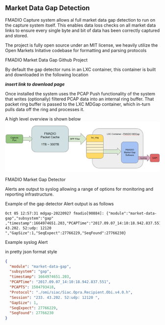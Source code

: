 ## Market Data Gap Detection ##

FMADIO Capture system allows al full market data gap detection to run on the capture system itself. This enables data loss checks on all market data links to ensure every single byte and bit of data has been correctly captured and stored.


The project is fully open source under an MIT license, we heavily utilize the Open Markets Initative codebase for formatting and parsing protocols

FMADIO Market Data Gap Github Project

By default the gap detector runs in an LXC container, this container is built and downloaded in the following location

***insert link to download page***

Once installed the system uses the PCAP Push functionality of the system that writes (optionally) filtered PCAP data into an internal ring buffer. That packet ring buffer is passed to the LXC MDGap container, which in-turn pulls data off the ring and processes it.

A high level overview is shown below
![FMADIO Market Data Gap Architecture](/images/mdgap_architecture.png) 



FMADIO Market Gap Detector

Alerts are output to syslog allowing a range of options for monitoring and reporting infrastructure. 

Example of the gap detector Alert output is as follows

```
Oct 05 12:57:31 mdgap-20220927 fmadio[90884]: {"module":"market-data-gap","subsystem":"gap"        ,"timestamp":1664974651.203,"PCAPTime":"2017.09.07_14:10:18.942.837.551","PCAPTS":1504793418,"Protocol":"./omi/siac/Siac.Opra.Recipient.Obi.v4.0.h","Session":"233. 43.202. 52:udp: 12120 ","GapSize":1,"SeqExpect":27766229,"SeqFound":27766230}
```

Example syslog Alert 

in pretty json format style

```json
{
  "module": "market-data-gap",
  "subsystem": "gap",
  "timestamp": 1664974651.203,
  "PCAPTime": "2017.09.07_14:10:18.942.837.551",
  "PCAPTS": 1504793418,
  "Protocol": "./omi/siac/Siac.Opra.Recipient.Obi.v4.0.h",
  "Session": "233. 43.202. 52:udp: 12120 ",
  "GapSize": 1,
  "SeqExpect": 27766229,
  "SeqFound": 27766230
}
```

